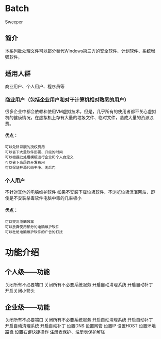 # Batch
Sweeper

## 简介
本系列批处理文件可以部分替代Windows第三方的安全软件、计划软件、系统增强软件。

## 适用人群
商业用户、个人用户、程序员等

### 商业用户（包括企业用户和对于计算机相对熟悉的用户）
很多企业中都会依赖和使用VM虚拟技术，但是，几乎所有的使用者都不关心虚拟机的健康情况，在虚拟机上存有大量的垃圾文件、临时文件，造成大量的资源浪费。

#### 优点：
    可以免除巨额的授权费用
    可以省下大量软件部署、升级的时间
    可以根据批处理模板进行企业和个人自定义
    可以省下高昂的开发费用
    可以保证开源代码干净、无后门
    
### 个人用户
不针对其他的电脑维护软件
如果不安装下载垃圾软件、不浏览垃圾流氓网站，即使是不安装杀毒软件电脑中毒的几率极小

#### 优点：    
    可以提高电脑效率
    可以放弃使用部分的电脑维护软件
    可以杜绝电脑维护软件的广告的打扰
    
# 功能介绍
## 个人级——功能
关闭所有不必要端口
关闭所有不必要系统服务
开启自动清理系统
开启自动补丁
开启关闭小箭头

## 企业级——功能
关闭所有不必要端口
关闭所有不必要系统服务
开启自动清理系统
开启自动补丁
开启自动清理系统
开启自动补丁
设置DNS
设置网管
设置IP
设置HOST
设置环境路径
设置右键快捷操作
注册表保护、注册表保护解除 

